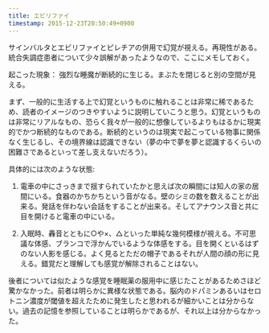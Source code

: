```yaml
---
title: エビリファイ 
timestamp: 2015-12-23T20:50:49+0900
---
```


サインバルタとエビリファイとピレチアの併用で幻覚が視える。再現性がある。統合失調症患者について少々誤解があったようなので、ここにメモしておく。

起こった現象： 強烈な睡魔が断続的に生じる。まぶたを閉じると別の空間が見える。

まず、一般的に生活する上で幻覚というものに触れることは非常に稀であるため、読者のイメージのつきやすいように説明していこうと思う。幻覚というものは非常にリアルなもの、恐らく我々が一般的に想像しているよりもはるかに現実的でかつ断続的なものである。断続的というのは現実で起こっている物事に関係なく生じるし、その境界線は認識できない（夢の中で夢を夢と認識するくらいの困難さであるといって差し支えないだろう）。

具体的には次のような状態:

1. 電車の中にさっきまで揺すられていたかと思えば次の瞬間には知人の家の居間にいる。食器のかちかちという音がなる。壁のシミの数を数えることが出来る。発話を伴わない会話をすることが出来る。そしてアナウンス音と共に目を開けると電車の中にいる。

2. 入眠時、轟音とともに○や×、△といった単純な幾何模様が視える。不可思議な体感、ブランコで浮かんでいるような体感をする。目を開くといるはずのない人影を感じる。よく見るとただの帽子であるそれが人間の顔の形に見える。錯覚だと理解しても感覚が解除されることはない。


後者については似たような感覚を睡眠薬の服用中に感じたことがあるためさほど驚かなかった。前者は明らかに異様な状態である。脳内のドパミンあるいはセロトニン濃度が閾値を超えたために発生したと思われるが細かいことは分からない。過去の記憶を参照していることは明らかであるが、それ以上は分からなかった。
